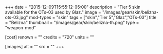+++
date = "2015-12-09T15:55:12-05:00"
description = "Tier 5 skin available for the OTs-03 used by Glaz."
image = "/images/gear/skin/belizna-ots-03.jpg"
mod-types = "skin"
tags = ["skin","Tier 5","Glaz","OTs-03"]
title = "Belizna"
thumbnail = "/images/gear/skin/belizna-th.png"
type = "weapon-mod"

[cost]
  renown = ""
  credits = "720"
  units = ""

[images]
  alt = ""
  src = ""
+++
